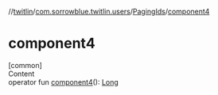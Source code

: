 //[twitlin](../../index.md)/[com.sorrowblue.twitlin.users](../index.md)/[PagingIds](index.md)/[component4](component4.md)



# component4  
[common]  
Content  
operator fun [component4](component4.md)(): [Long](https://kotlinlang.org/api/latest/jvm/stdlib/kotlin/-long/index.html)  



